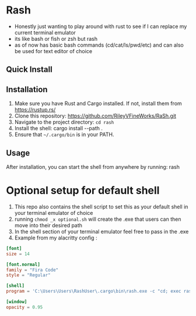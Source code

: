 # Rash
- Honestly just wanting to play around with rust to see if I can replace my current terminal emulator
- its like bash or fish or zsh but rash
- as of now has basic bash commands (cd/cat/ls/pwd/etc) and can also be used for text editor of choice

## Quick Install

## Installation
1. Make sure you have Rust and Cargo installed. If not, install them from https://rustup.rs/
2. Clone this repository: https://github.com/RileyVFineWorks/RaSh.git
3. Navigate to the project directory: `cd rash`
4. Install the shell: cargo install --path .
5. Ensure that `~/.cargo/bin` is in your PATH.

## Usage
After installation, you can start the shell from anywhere by running: rash

# Optional setup for default shell
1. This repo also contains the shell script to set this as your default shell in your terminal emulator of choice
2. running `chmod _x optional.sh` will create the .exe that users can then move into their desired path
3. In the shell section of your terminal emulator feel free to pass in the .exe
4. Example from my alacritty config :

```toml
[font]
size = 14

[font.normal]
family = "Fira Code"
style = "Regular"

[shell]
program = 'C:\Users\Users\RashUser\.cargo\bin\rash.exe -c "cd; exec rash"'

[window]
opacity = 0.95
